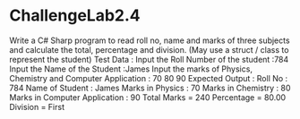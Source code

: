 # ChallengeLab2.4

Write a C# Sharp program to read roll no, name and marks of three subjects and calculate the total, percentage and division. (May use a struct / class to represent the student)
Test Data :
Input the Roll Number of the student :784
Input the Name of the Student :James
Input the marks of Physics, Chemistry and Computer Application : 70 80 90
Expected Output :
Roll No : 784
Name of Student : James
Marks in Physics : 70
Marks in Chemistry : 80
Marks in Computer Application : 90
Total Marks = 240
Percentage = 80.00
Division = First
